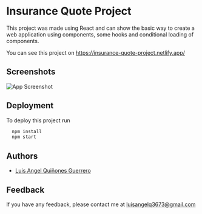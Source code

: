 # Insurance Quote Project

This project was made using React and can show the basic way to create a web application using components, some hooks and conditional loading of components.

You can see this project on https://insurance-quote-project.netlify.app/

## Screenshots

![App Screenshot](https://d33wubrfki0l68.cloudfront.net/6140262f02d6b400072f9cc7/screenshot_2021-09-14-04-35-18-0000.png)


## Deployment

To deploy this project run

```bash
  npm install
  npm start
```

  
## Authors

- [Luis Angel Quiñones Guerrero](https://github.com/luisangelq)

  
## Feedback

If you have any feedback, please contact me at luisangelq3673@gmail.com

